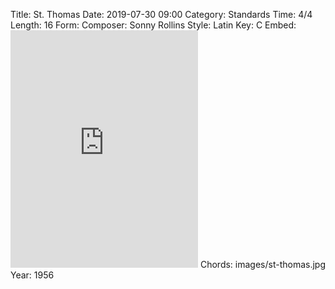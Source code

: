 Title: St. Thomas
Date: 2019-07-30 09:00
Category: Standards
Time: 4/4
Length: 16
Form:
Composer: Sonny Rollins
Style: Latin
Key: C
Embed: <iframe src="https://open.spotify.com/embed/user/thatdavidmiller/playlist/28ALfpzZerCrVf4MsudFt4" width="300" height="380" frameborder="0" allowtransparency="true" allow="encrypted-media"></iframe>
Chords: images/st-thomas.jpg
Year: 1956
